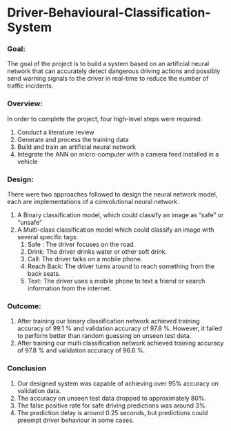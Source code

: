 # Driver-Behavioural-Classification-System

### Goal:
The goal of the project is to build a system based on an artificial neural network that can accurately detect dangerous driving actions and possibly send warning signals to the driver in real-time to reduce the number of traffic incidents.

### Overview:
In order to complete the project, four high-level steps were required:
1. Conduct a literature review
2. Generate and process the training data
3. Build and train an artificial neural network 
4. Integrate the ANN on micro-computer with a camera feed installed in a vehicle

### Design:
There were two approaches followed to design the neural network model, each are implementations of a convolutional neural network.

1. A Binary classification model, which could classify an image as “safe” or “unsafe”
2. A Multi-class classification model which could classify an image with several specific tags:
    1. Safe :  The driver focuses on the road.
    2. Drink: The driver drinks water or other soft drink.
    3. Call: The driver talks on a mobile phone.
    4. Reach Back: The driver turns around to reach something from the back seats. 
    5. Text: The driver uses a mobile phone to text a friend or search information from the internet.

### Outcome:
1. After training our binary classification network achieved training accuracy of 99.1 % and validation accuracy of 97.8 %. However, it failed to perform better than random guessing on unseen test data.
2. After training our multi classification network achieved training accuracy of 97.8 % and validation accuracy of 96.6 %.

### Conclusion
1. Our designed system was capable of achieving over 95% accuracy on validation data.
2. The accuracy on unseen test data dropped to approximately 80%.
3. The false positive rate for safe driving predictions was around 3%.
4. The prediction delay is around 0.25 seconds, but predictions could preempt driver behaviour in some cases.




